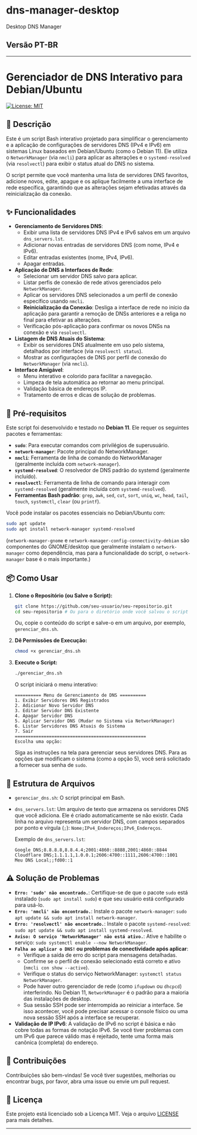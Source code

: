 # dns-manager-desktop
Desktop DNS Manager

## Versão PT-BR

---

# Gerenciador de DNS Interativo para Debian/Ubuntu

[![License: MIT](https://img.shields.io/badge/License-MIT-yellow.svg)](https://opensource.org/licenses/MIT)

## 📝 Descrição

Este é um script Bash interativo projetado para simplificar o gerenciamento e a aplicação de configurações de servidores DNS (IPv4 e IPv6) em sistemas Linux baseados em Debian/Ubuntu (como o Debian 11). Ele utiliza o `NetworkManager` (via `nmcli`) para aplicar as alterações e o `systemd-resolved` (via `resolvectl`) para exibir o status atual do DNS no sistema.

O script permite que você mantenha uma lista de servidores DNS favoritos, adicione novos, edite, apague e os aplique facilmente a uma interface de rede específica, garantindo que as alterações sejam efetivadas através da reinicialização da conexão.

## ✨ Funcionalidades

*   **Gerenciamento de Servidores DNS**:
    *   Exibir uma lista de servidores DNS IPv4 e IPv6 salvos em um arquivo `dns_servers.lst`.
    *   Adicionar novas entradas de servidores DNS (com nome, IPv4 e IPv6).
    *   Editar entradas existentes (nome, IPv4, IPv6).
    *   Apagar entradas.
*   **Aplicação de DNS a Interfaces de Rede**:
    *   Selecionar um servidor DNS salvo para aplicar.
    *   Listar perfis de conexão de rede ativos gerenciados pelo `NetworkManager`.
    *   Aplicar os servidores DNS selecionados a um perfil de conexão específico usando `nmcli`.
    *   **Reinicialização da Conexão**: Desliga a interface de rede no início da aplicação para garantir a remoção de DNSs anteriores e a religa no final para efetivar as alterações.
    *   Verificação pós-aplicação para confirmar os novos DNSs na conexão e via `resolvectl`.
*   **Listagem de DNS Atuais do Sistema**:
    *   Exibir os servidores DNS atualmente em uso pelo sistema, detalhados por interface (via `resolvectl status`).
    *   Mostrar as configurações de DNS por perfil de conexão do `NetworkManager` (via `nmcli`).
*   **Interface Amigável**:
    *   Menu interativo e colorido para facilitar a navegação.
    *   Limpeza de tela automática ao retornar ao menu principal.
    *   Validação básica de endereços IP.
    *   Tratamento de erros e dicas de solução de problemas.

## 🚀 Pré-requisitos

Este script foi desenvolvido e testado no **Debian 11**. Ele requer os seguintes pacotes e ferramentas:

*   **`sudo`**: Para executar comandos com privilégios de superusuário.
*   **`network-manager`**: Pacote principal do NetworkManager.
*   **`nmcli`**: Ferramenta de linha de comando do NetworkManager (geralmente incluída com `network-manager`).
*   **`systemd-resolved`**: O resolvedor de DNS padrão do systemd (geralmente incluído).
*   **`resolvectl`**: Ferramenta de linha de comando para interagir com `systemd-resolved` (geralmente incluída com `systemd-resolved`).
*   **Ferramentas Bash padrão**: `grep`, `awk`, `sed`, `cut`, `sort`, `uniq`, `wc`, `head`, `tail`, `touch`, `systemctl`, `clear` (ou `printf`).

Você pode instalar os pacotes essenciais no Debian/Ubuntu com:

```bash
sudo apt update
sudo apt install network-manager systemd-resolved
```
(`network-manager-gnome` e `network-manager-config-connectivity-debian` são componentes do GNOME/desktop que geralmente instalam o `network-manager` como dependência, mas para a funcionalidade do script, o `network-manager` base é o mais importante.)

## 📦 Como Usar

1.  **Clone o Repositório (ou Salve o Script):**
    ```bash
    git clone https://github.com/seu-usuario/seu-repositorio.git
    cd seu-repositorio # Ou para o diretório onde você salvou o script
    ```
    Ou, copie o conteúdo do script e salve-o em um arquivo, por exemplo, `gerenciar_dns.sh`.

2.  **Dê Permissões de Execução:**
    ```bash
    chmod +x gerenciar_dns.sh
    ```

3.  **Execute o Script:**
    ```bash
    ./gerenciar_dns.sh
    ```

    O script iniciará o menu interativo:

    ```
    ========== Menu de Gerenciamento de DNS ==========
    1. Exibir Servidores DNS Registrados
    2. Adicionar Novo Servidor DNS
    3. Editar Servidor DNS Existente
    4. Apagar Servidor DNS
    5. Aplicar Servidor DNS (Mudar no Sistema via NetworkManager)
    6. Listar Servidores DNS Atuais do Sistema
    7. Sair
    ==================================================
    Escolha uma opção:
    ```

    Siga as instruções na tela para gerenciar seus servidores DNS. Para as opções que modificam o sistema (como a opção 5), você será solicitado a fornecer sua senha de `sudo`.

## 📂 Estrutura de Arquivos

*   `gerenciar_dns.sh`: O script principal em Bash.
*   `dns_servers.lst`: Um arquivo de texto que armazena os servidores DNS que você adiciona. Ele é criado automaticamente se não existir. Cada linha no arquivo representa um servidor DNS, com campos separados por ponto e vírgula (`;`): `Nome;IPv4_Endereços;IPv6_Endereços`.

    Exemplo de `dns_servers.lst`:
    ```
    Google DNS;8.8.8.8,8.8.4.4;2001:4860::8888,2001:4860::8844
    Cloudflare DNS;1.1.1.1,1.0.0.1;2606:4700::1111,2606:4700::1001
    Meu DNS Local;;fd00::1
    ```

## ⚠️ Solução de Problemas

*   **`Erro: 'sudo' não encontrado.`**: Certifique-se de que o pacote `sudo` está instalado (`sudo apt install sudo`) e que seu usuário está configurado para usá-lo.
*   **`Erro: 'nmcli' não encontrado.`**: Instale o pacote `network-manager`: `sudo apt update && sudo apt install network-manager`.
*   **`Erro: 'resolvectl' não encontrado.`**: Instale o pacote `systemd-resolved`: `sudo apt update && sudo apt install systemd-resolved`.
*   **`Aviso: O serviço 'NetworkManager' não está ativo.`**: Ative e habilite o serviço: `sudo systemctl enable --now NetworkManager`.
*   **`Falha ao aplicar o DNS!` ou problemas de conectividade após aplicar**:
    *   Verifique a saída de erro do script para mensagens detalhadas.
    *   Confirme se o perfil de conexão selecionado está correto e ativo (`nmcli con show --active`).
    *   Verifique o status do serviço NetworkManager: `systemctl status NetworkManager`.
    *   Pode haver outro gerenciador de rede (como `ifupdown` ou `dhcpcd`) interferindo. No Debian 11, `NetworkManager` é o padrão para a maioria das instalações de desktop.
    *   Sua sessão SSH pode ser interrompida ao reiniciar a interface. Se isso acontecer, você pode precisar acessar o console físico ou uma nova sessão SSH após a interface se recuperar.
*   **Validação de IP IPv6**: A validação de IPv6 no script é básica e não cobre todas as formas de notação IPv6. Se você tiver problemas com um IPv6 que parece válido mas é rejeitado, tente uma forma mais canônica (completa) do endereço.

## 🤝 Contribuições

Contribuições são bem-vindas! Se você tiver sugestões, melhorias ou encontrar bugs, por favor, abra uma issue ou envie um pull request.

## 📄 Licença

Este projeto está licenciado sob a Licença MIT. Veja o arquivo [LICENSE](LICENSE) para mais detalhes.

---

